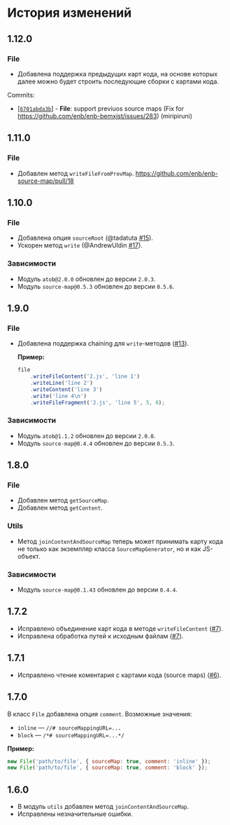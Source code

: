 История изменений
=================

1.12.0
------

### File

* Добавлена поддержка предыдущих карт кода, на основе которых далее можно будет строить последующие сборки с картами кода.

Commits:
* [[`6701abda3b`](https://github.com/enb/enb-source-map/commit/6701abda3b)] - **File**: support previuos source maps (Fix for https://github.com/enb/enb-bemxjst/issues/283) (miripiruni)


1.11.0
------

### File

* Добавлен метод `writeFileFromPrevMap`. https://github.com/enb/enb-source-map/pull/18


1.10.0
------

### File

* Добавлена опция `sourceRoot` (@tadatuta [#15]).
* Ускорен метод `write` (@AndrewUldin [#17]).

[#15]: https://github.com/enb/enb-source-map/pull/15/
[#17]: https://github.com/enb/enb-source-map/pull/17/

### Зависимости

* Модуль `atob@2.0.0` обновлен до версии `2.0.3`.
* Модуль `source-map@0.5.3` обновлен до версии `0.5.6`.

1.9.0
-----

### File

* Добавлена поддержка chaining для `write`-методов ([#13]).

  **Пример:**

  ```js
  file
      .writeFileContent('2.js', 'line 1')
      .writeLine('line 2')
      .writeContent('line 3')
      .write('line 4\n')
      .writeFileFragment('2.js', 'line 5', 5, 0);
  ```

### Зависимости

* Модуль `atob@1.1.2` обновлен до версии `2.0.0`.
* Модуль `source-map@0.4.4` обновлен до версии `0.5.3`.


1.8.0
-----

### File

* Добавлен метод `getSourceMap`.
* Добавлен метод `getContent`.

### Utils

* Метод `joinContentAndSourceMap` теперь может принимать карту кода не только как экземпляр класса `SourceMapGenerator`, но и как JS-объект.

### Зависимости

* Модуль `source-map@0.1.43` обновлен до версии `0.4.4`.

1.7.2
-----

* Исправлено объединение карт кода в методе `writeFileContent` ([#7]).
* Исправлена обработка путей к исходным файлам ([#7]).

1.7.1
-----

* Исправлено чтение коментария с картами кода (source maps) ([#6]).

1.7.0
-----

В класс `File` добавлена опция `comment`. Возможные значения:

* `inline` — `//# sourceMappingURL=...`
* `block` — `/*# sourceMappingURL=...*/`

**Пример:**

```js
new File('path/to/file', { sourceMap: true, comment: 'inline' });
new File('path/to/file', { sourceMap: true, comment: 'block' });
```

1.6.0
-----

* В модуль `utils` добавлен метод `joinContentAndSourceMap`.
* Исправлены незначительные ошибки.

[#13]: https://github.com/enb/enb-source-map/pull/13
[#7]: https://github.com/enb/enb-source-map/pull/7
[#6]: https://github.com/enb/enb-source-map/pull/6
